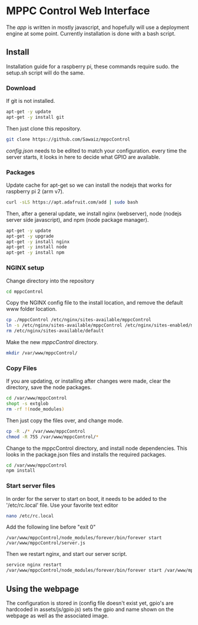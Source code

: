MPPC Control Web Interface
==========================
The *app* is written in mostly javascript, and hopefully will use a deployment engine at some point. Currently installation is done with a bash script.

## Install
Installation guide for a raspberry pi, these commands require sudo. the setup.sh script will do the same.

### Download
If git is not installed.
```bash
apt-get -y update
apt-get -y install git
```
Then just clone this repository.
```bash
git clone https://github.com/Sawaiz/mppcControl
```
*config.json* needs to be edited to match your configuration. every time the server starts, it looks in here to decide what GPIO are available.

### Packages
Update cache for apt-get so we can install the nodejs that works for raspberry pi 2 (arm v7).

```bash
curl -sLS https://apt.adafruit.com/add | sudo bash
```

Then, after a general update, we install nginx (webserver), node (nodejs server side javascript), and npm (node package manager).

```bash
apt-get -y update
apt-get -y upgrade
apt-get -y install nginx
apt-get -y install node
apt-get -y install npm
```
### NGINX setup
Change directory into the repository
```bash
cd mppcControl
```
Copy the NGINX config file to the install location, and remove the default www folder location.
```bash
cp ./mppcControl /etc/nginx/sites-available/mppcControl
ln -s /etc/nginx/sites-available/mppcControl /etc/nginx/sites-enabled/mppcControl
rm /etc/nginx/sites-available/default
```
Make the new *mppcControl* directory.
```bash
mkdir /var/www/mppcControl/
```
### Copy Files
If you are updating, or installing after changes were made, clear the directory, save the node packages.
```bash
cd /var/www/mppcControl
shopt -s extglob
rm -rf !(node_modules)
```

Then just copy the files over, and change mode.

```bash
cp -R ./* /var/www/mppcControl
chmod -R 755 /var/www/mppcControl/*
```

Change to the mppcControl directory, and install node dependencies. This looks in the package.json files and installs the required packages.
```bash
cd /var/www/mppcControl
npm install
```

### Start server files
In order for the server to start on boot, it needs to be added to the '/etc/rc.local' file. Use your favorite text editor

```bash
nano /etc/rc.local
```

Add the following line before "exit 0"

```
/var/www/mppcControl/node_modules/forever/bin/forever start /var/www/mppcControl/server.js
```
Then we restart nginx, and start our server script.

```bash
service nginx restart
/var/www/mppcControl/node_modules/forever/bin/forever start /var/www/mppcControl/server.js
```

## Using the webpage

The configuration is stored in (config file doesn't exist yet, gpio's are hardcoded in assets/js/gpio.js) sets the gpio and name shown on the webpage as well as the associated image.
